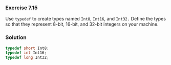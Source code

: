### Exercise 7.15
Use `typedef` to create types named `Int8`, `Int16`, and `Int32.` Define the types so that they represent 8-bit, 16-bit, and 32-bit integers on your machine.

### Solution
```c
typedef short Int8;
typedef int Int16;
typedef long Int32;
```
